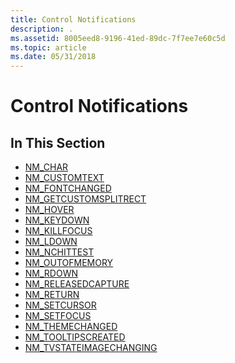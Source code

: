 ```yaml
---
title: Control Notifications
description: .
ms.assetid: 8005eed8-9196-41ed-89dc-7f7ee7e60c5d
ms.topic: article
ms.date: 05/31/2018
---
```


# Control Notifications

## In This Section

-   [NM\_CHAR](nm-char.md)
-   [NM\_CUSTOMTEXT](nm-customtext.md)
-   [NM\_FONTCHANGED](nm-fontchanged.md)
-   [NM\_GETCUSTOMSPLITRECT](nm-getcustomsplitrect.md)
-   [NM\_HOVER](nm-hover.md)
-   [NM\_KEYDOWN](nm-keydown.md)
-   [NM\_KILLFOCUS](nm-killfocus.md)
-   [NM\_LDOWN](nm-ldown.md)
-   [NM\_NCHITTEST](nm-nchittest.md)
-   [NM\_OUTOFMEMORY](nm-outofmemory.md)
-   [NM\_RDOWN](nm-rdown.md)
-   [NM\_RELEASEDCAPTURE](nm-releasedcapture.md)
-   [NM\_RETURN](nm-return.md)
-   [NM\_SETCURSOR](nm-setcursor.md)
-   [NM\_SETFOCUS](nm-setfocus.md)
-   [NM\_THEMECHANGED](nm-themechanged.md)
-   [NM\_TOOLTIPSCREATED](nm-tooltipscreated.md)
-   [NM\_TVSTATEIMAGECHANGING](nm-tvstateimagechanging.md)

 

 




